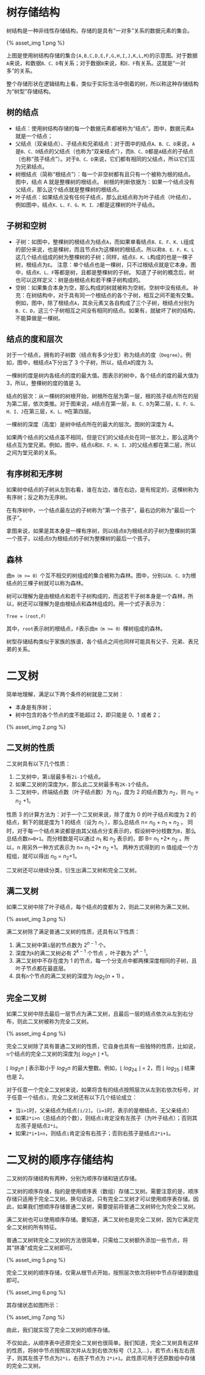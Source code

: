 

# 树存储结构
树结构是一种非线性存储结构，存储的是具有“一对多”关系的数据元素的集合。

{% asset_img 1.png %}

上图是使用树结构存储的集合`{A,B,C,D,E,F,G,H,I,J,K,L,M}`的示意图。对于数据`A`来说，和数据`B、C、D`有关系；对于数据`B`来说，和`E、F`有关系。这就是“一对多”的关系。

整个存储形状在逻辑结构上看，类似于实际生活中倒着的树，所以称这种存储结构为“树型”存储结构。
## 树的结点
* 结点：使用树结构存储的每一个数据元素都被称为“结点”。图中，数据元素`A`就是一个结点；
* 父结点（双亲结点）、子结点和兄弟结点：对于图中的结点`A、B、C、D`来说，`A`是`B、C、D`结点的父结点（也称为“双亲结点”），而`B、C、D`都是`A`结点的子结点（也称“孩子结点”）。对于`B、C、D`来说，它们都有相同的父结点，所以它们互为兄弟结点。
* 树根结点（简称“根结点”）：每一个非空树都有且只有一个被称为根的结点。图中，结点 A 就是整棵树的根结点。
树根的判断依据为：如果一个结点没有父结点，那么这个结点就是整棵树的根结点。
* 叶子结点：如果结点没有任何子结点，那么此结点称为叶子结点（叶结点）。例如图中，结点`K、L、F、G、M、I、J`都是这棵树的叶子结点。

## 子树和空树
* 子树：如图中，整棵树的根结点为结点`A`，而如果单看结点`B、E、F、K、L`组成的部分来说，也是棵树，而且节点`B`为这棵树的根结点。所以称`B、E、F、K、L`这几个结点组成的树为整棵树的子树；同样，结点`E、K、L`构成的也是一棵子树，根结点为`E`。
注意：单个结点也是一棵树，只不过根结点就是它本身。图中，结点`K、L、F`等都是树，且都是整棵树的子树。
知道了子树的概念后，树也可以这样定义：树是由根结点和若干棵子树构成的。
* 空树：如果集合本身为空，那么构成的树就被称为空树。空树中没有结点。
补充：在树结构中，对于具有同一个根结点的各个子树，相互之间不能有交集。例如，图中，除了根结点`A`，其余元素又各自构成了三个子树，根结点分别为`B、C、D`，这三个子树相互之间没有相同的结点。如果有，就破坏了树的结构，不能算做是一棵树。

## 结点的度和层次
对于一个结点，拥有的子树数（结点有多少分支）称为结点的度（`Degree`）。例如，图中，根结点`A`下分出了 3 个子树，所以，结点`A`的度为 3。

一棵树的度是树内各结点的度的最大值。图表示的树中，各个结点的度的最大值为 3，所以，整棵树的度的值是 3。

结点的层次：从一棵树的树根开始，树根所在层为第一层，根的孩子结点所在的层为第二层，依次类推。对于图来说，`A`结点在第一层，`B、C、D`为第二层，`E、F、G、H、I、J`在第三层，`K、L、M`在第四层。

一棵树的深度（高度）是树中结点所在的最大的层次。图树的深度为 4。

如果两个结点的父结点虽不相同，但是它们的父结点处在同一层次上，那么这两个结点互为堂兄弟。例如，图中，结点`G`和`E、F、H、I、J`的父结点都在第二层，所以之间为堂兄弟的关系。
## 有序树和无序树
如果树中结点的子树从左到右看，谁在左边，谁在右边，是有规定的，这棵树称为有序树；反之称为无序树。

在有序树中，一个结点最左边的子树称为"第一个孩子"，最右边的称为"最后一个孩子"。

拿图来说，如果是其本身是一棵有序树，则以结点`B`为根结点的子树为整棵树的第一个孩子，以结点`D`为根结点的子树为整棵树的最后一个孩子。
## 森林
由`m（m >= 0）`个互不相交的树组成的集合被称为森林。图中，分别以`B、C、D`为根结点的三棵子树就可以称为森林。

树可以理解为是由根结点和若干子树构成的，而这若干子树本身是一个森林，所以，树还可以理解为是由根结点和森林组成的。用一个式子表示为：
```
Tree =（root,F）
```
其中，`root`表示树的根结点，`F`表示由`m（m >= 0）`棵树组成的森林。

树型存储结构类似于家族的族谱，各个结点之间也同样可能具有父子、兄弟、表兄弟的关系。
# 二叉树
简单地理解，满足以下两个条件的树就是二叉树：
* 本身是有序树；
* 树中包含的各个节点的度不能超过 2，即只能是 0、1 或者 2；

{% asset_img 2.png %}

## 二叉树的性质
二叉树具有以下几个性质：
1. 二叉树中，第`i`层最多有`2i-1`个结点。
2. 如果二叉树的深度为`K`，那么此二叉树最多有`2K-1`个结点。
3. 二叉树中，终端结点数（叶子结点数）为 $n_0$，度为 2 的结点数为 $n_2$，则 $n_0$ = $n_2$ +1。

性质 3 的计算方法为：对于一个二叉树来说，除了度为 0 的叶子结点和度为 2 的结点，剩下的就是度为 1 的结点（设为 $n_1$ ），那么总结点 n= $n_0$ + $n_1$ + $n_2$ 。
同时，对于每一个结点来说都是由其父结点分支表示的，假设树中分枝数为`B`，那么总结点数`n=B+1`。而分枝数是可以通过 $n_1$ 和 $n_2$ 表示的，即 B= $n_1$ +2* $n_2$ 。所以，n 用另外一种方式表示为 n= $n_1$ +2* $n_2$ +1。
两种方式得到的 n 值组成一个方程组，就可以得出 $n_0$ = $n_2$+1。


二叉树还可以继续分类，衍生出满二叉树和完全二叉树。
## 满二叉树
如果二叉树中除了叶子结点，每个结点的度都为 2，则此二叉树称为满二叉树。

{% asset_img 3.png %}

满二叉树除了满足普通二叉树的性质，还具有以下性质：
1. 满二叉树中第`i`层的节点数为 $2^{n-1}$ 个。
2. 深度为`k`的满二叉树必有 $2^{k-1}$ 个节点 ，叶子数为 $2^{k-1}$。
3. 满二叉树中不存在度为 1 的节点，每一个分支点中都两棵深度相同的子树，且叶子节点都在最底层。
4. 具有`n`个节点的满二叉树的深度为 $log_2(n+1)$ 。

## 完全二叉树
如果二叉树中除去最后一层节点为满二叉树，且最后一层的结点依次从左到右分布，则此二叉树被称为完全二叉树。

{% asset_img 4.png %}

完全二叉树除了具有普通二叉树的性质，它自身也具有一些独特的性质，比如说，`n`个结点的完全二叉树的深度为⌊ $log_2n$ ⌋ +1。

⌊ $log_2n$ ⌋ 表示取小于 $log_2n$ 的最大整数。例如，⌊ $log_24$ ⌋ = 2，而 ⌊ $log_25$ ⌋ 结果也是 2。

对于任意一个完全二叉树来说，如果将含有的结点按照层次从左到右依次标号，对于任意一个结点`i`，完全二叉树还有以下几个结论成立：
* 当`i>1`时，父亲结点为结点`[i/2]`。（`i=1`时，表示的是根结点，无父亲结点）
* 如果`2*i>n`（总结点的个数），则结点`i`肯定没有左孩子（为叶子结点）；否则其左孩子是结点`2*i`。
* 如果`2*i+1>n`，则结点`i`肯定没有右孩子；否则右孩子是结点`2*i+1`。

# 二叉树的顺序存储结构
二叉树的存储结构有两种，分别为顺序存储和链式存储。

二叉树的顺序存储，指的是使用顺序表（数组）存储二叉树。需要注意的是，顺序存储只适用于完全二叉树。换句话说，只有完全二叉树才可以使用顺序表存储。因此，如果我们想顺序存储普通二叉树，需要提前将普通二叉树转化为完全二叉树。

满二叉树也可以使用顺序存储。要知道，满二叉树也是完全二叉树，因为它满足完全二叉树的所有特征。

普通二叉树转完全二叉树的方法很简单，只需给二叉树额外添加一些节点，将其"拼凑"成完全二叉树即可。

{% asset_img 5.png %}

完全二叉树的顺序存储，仅需从根节点开始，按照层次依次将树中节点存储到数组即可。

{% asset_img 6.png %}

其存储状态如图所示：

{% asset_img 7.png %}

由此，我们就实现了完全二叉树的顺序存储。

不仅如此，从顺序表中还原完全二叉树也很简单。我们知道，完全二叉树具有这样的性质，将树中节点按照层次并从左到右依次标号（1,2,3,...），若节点`i`有左右孩子，则其左孩子节点为`2*i`，右孩子节点为 `2*i+1`。此性质可用于还原数组中存储的完全二叉树。

